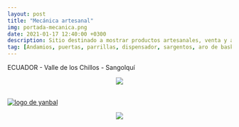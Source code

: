 ```yaml
---
layout: post
title: "Mecánica artesanal"
img: portada-mecanica.png 
date: 2021-01-17 12:40:00 +0300
description: Sitio destinado a mostrar productos artesanales, venta y alquiler de andamios
tag: [Andamios, puertas, parrillas, dispensador, sargentos, aro de basket, Sangolquí, Valle de los Chillos, Selva Alegre]
---
```

 ECUADOR - Valle de los Chillos - Sangolquí

<center>
<img src="https://res.cloudinary.com/dpky6fcf6/image/upload/c_scale,h_250,w_310/v1611075932/Blog-Betty/Logos/mecanica2-min_wsctsh.png" />
</center>

<br>

[logo2]: https://res.cloudinary.com/dpky6fcf6/image/upload/c_scale,h_158,w_305/v1611012008/Blog-Betty/Logos/sitio_gzoygz.jpg
[mecanica]: https://jorge-onofa.github.io/karna/ "clic para visitar MECÁNICA"
[![logo de yanbal][logo2]][mecanica]


<center>
<img src="https://res.cloudinary.com/dpky6fcf6/image/upload/c_scale,h_250,w_310/v1611075916/Blog-Betty/Logos/mecanica1-min_w33hpd.png" />
</center>

